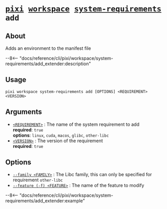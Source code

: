 <!--- This file is autogenerated. Do not edit manually! -->
# <code>[pixi](../../../pixi.md) [workspace](../../workspace.md) [system-requirements](../system-requirements.md) add</code>

## About
Adds an environment to the manifest file

--8<-- "docs/reference/cli/pixi/workspace/system-requirements/add_extender:description"

## Usage
```
pixi workspace system-requirements add [OPTIONS] <REQUIREMENT> <VERSION>
```

## Arguments
- <a id="arg-<REQUIREMENT>" href="#arg-<REQUIREMENT>">`<REQUIREMENT>`</a>
:  The name of the system requirement to add
<br>**required**: `true`
<br>**options**: `linux`, `cuda`, `macos`, `glibc`, `other-libc`
- <a id="arg-<VERSION>" href="#arg-<VERSION>">`<VERSION>`</a>
:  The version of the requirement
<br>**required**: `true`

## Options
- <a id="arg---family" href="#arg---family">`--family <FAMILY>`</a>
:  The Libc family, this can only be specified for requirement `other-libc`
- <a id="arg---feature" href="#arg---feature">`--feature (-f) <FEATURE>`</a>
:  The name of the feature to modify

--8<-- "docs/reference/cli/pixi/workspace/system-requirements/add_extender:example"
